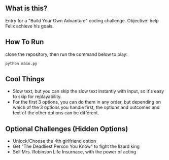## What is this?
Entry for a "Build Your Own Advanture" coding challenge. Objective: help Felix achieve his goals.

## How To Run
clone the repository, then run the command below to play:
```
python main.py
```
## Cool Things
- Slow text, but you can skip the slow text instantly with input, so it's easy to skip for replayability.
- For the first 3 options, you can do them in any order, but depending on which of the 3 options you handle first, the options and outcomes and text of the other options can be different.

## Optional Challenges (Hidden Options)
- Unlock/Choose the 4th girlfriend option
- Get "The Deadliest Person You Know" to fight the lizard king
- Sell Mrs. Robinson Life Insurnace, with the power of acting
